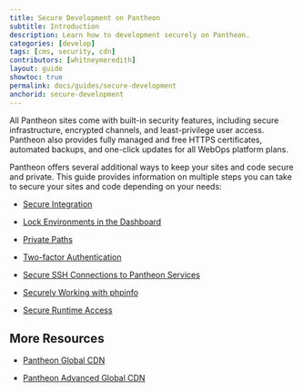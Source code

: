 ```yaml
---
title: Secure Development on Pantheon
subtitle: Introduction
description: Learn how to development securely on Pantheon.
categories: [develop]
tags: [cms, security, cdn]
contributors: [whitneymeredith]
layout: guide
showtoc: true
permalink: docs/guides/secure-development
anchorid: secure-development
---
```


All Pantheon sites come with built-in security features, including secure infrastructure, encrypted channels, and least-privilege user access. Pantheon also  provides fully managed and free HTTPS certificates, automated backups, and one-click updates for all WebOps platform plans.

Pantheon offers several additional ways to keep your sites and code secure and private. This guide provides information on multiple steps you can take to secure your sites and code depending on your needs:

- [Secure Integration](/guides/secure-development/security-tool)

- [Lock Environments in the Dashboard](/guides/secure-development/security-tool)

- [Private Paths](/guides/secure-development/private-paths)

- [Two-factor Authentication](/guides/secure-development/two-factor-authentication)

- [Secure SSH Connections to Pantheon Services](/guides/secure-development/phpinfo)

- [Securely Working with phpinfo](/guides/secure-development/phpinfo)

- [Secure Runtime Access](/guides/secure-development/secure-runtime-access)


## More Resources

- [Pantheon Global CDN](/global-cdn)

- [Pantheon Advanced Global CDN](/guides/professional-services/advanced-global-cdn)